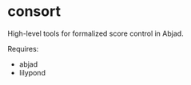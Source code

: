 consort
=======

High-level tools for formalized score control in Abjad.

Requires:

- abjad
- lilypond

